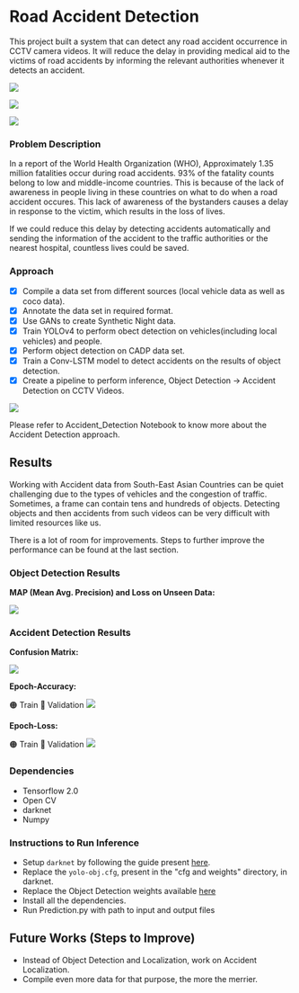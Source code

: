 # Road Accident Detection

This project built a system that can detect any road accident occurrence in CCTV camera videos. 
It will reduce the delay in providing medical aid to the victims of
road accidents by informing the relevant authorities whenever it detects an accident.

![](out1.gif)

![](out2.gif)

![](out3.gif)

### Problem Description

In a report of the World Health Organization (WHO), Approximately 1.35 million fatalities
occur during road accidents. 93% of the fatality counts belong to low and middle-income
countries. This is because of the lack of awareness in people living in these countries on what to
do when a road accident occures. This lack of awareness of the bystanders causes a delay in response to the victim,
which results in the loss of lives. 

If we could reduce this delay by detecting accidents automatically and sending the information 
of the accident to the traffic authorities or the nearest hospital, countless lives could be saved.


### Approach

- [x] Compile a data set from different sources (local vehicle data as well as coco data).
- [x] Annotate the data set in required format.
- [x] Use GANs to create Synthetic Night data.
- [x] Train YOLOv4 to perform obect detection on vehicles(including local vehicles) and people.
- [x] Perform object detection on CADP data set.
- [x] Train a Conv-LSTM model to detect accidents on the results of object detection.
- [x] Create a pipeline to perform inference, Object Detection -> Accident Detection on CCTV Videos.

![](Approach_chart.jpeg)

Please refer to Accident_Detection Notebook to know more about the Accident Detection approach.

## Results
Working with Accident data from South-East Asian Countries can be quiet challenging due to the 
types of vehicles and the congestion of traffic. Sometimes, a frame can contain tens and hundreds of objects.
Detecting objects and then accidents from such videos can be very difficult with limited resources like us.

There is a lot of room for improvements. Steps to further improve the performance can be found at the last section.

### Object Detection Results

**MAP (Mean Avg. Precision) and Loss on Unseen Data:**

![](graphs/Obj_det_map.jpeg)

### Accident Detection Results

**Confusion Matrix:**

![](graphs/confusion_matrix.jpg)


**Epoch-Accuracy:**

🟠 Train 🔵 Validation
![](graphs/epoch_accuracy.svg)

**Epoch-Loss:**

🟠 Train 🔵 Validation
![](graphs/epoch_loss.svg)

### Dependencies
- Tensorflow 2.0
- Open CV
- darknet
- Numpy

### Instructions to Run Inference

- Setup `darknet` by following the guide present [here](https://github.com/AlexeyAB/darknet).
- Replace the `yolo-obj.cfg`, present in the "cfg and weights" directory, in darknet.
- Replace the Object Detection weights available [here](https://drive.google.com/file/d/1hfFnNRzGct3yfDR8CaFnJS6i7N-KCedh/view?usp=sharing)
- Install all the dependencies.
- Run Prediction.py with path to input and output files

## Future Works (Steps to Improve)

- Instead of Object Detection and Localization, work on Accident Localization.
- Compile even more data for that purpose, the more the merrier.

